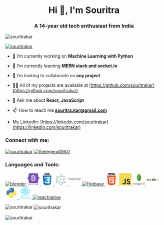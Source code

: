 <h1 align="center">Hi 👋, I'm Souritra</h1>
<h3 align="center">A 14-year old tech enthusiast from India</h3>

<p align="left"> <img src="https://komarev.com/ghpvc/?username=souritrakar&label=Profile%20views&color=0e75b6&style=flat" alt="souritrakar" /> </p>

<p align="left"> <a href="https://github.com/ryo-ma/github-profile-trophy"><img src="https://github-profile-trophy.vercel.app/?username=souritrakar" alt="souritrakar" /></a> </p>

- 🔭 I’m currently working on **Machine Learning with Python**

- 🌱 I’m currently learning **MERN stack and socket.io**

- 👯 I’m looking to collaborate on **any project**

- 👨‍💻 All of my projects are available at [https://github.com/souritrakar](https://github.com/souritrakar)

- 💬 Ask me about **React, JavaScript**

- 📫 How to reach me **souritra.kar@gmail.com**

- My LinkedIn: [https://linkedin.com/souritrakar](https://linkedin.com/souritrakar)

<h3 align="left">Connect with me:</h3>
<p align="left">
<a href="https://linkedin.com/in/souritrakar" target="blank"><img align="center" src="https://raw.githubusercontent.com/rahuldkjain/github-profile-readme-generator/master/src/images/icons/Social/linked-in-alt.svg" alt="souritrakar" height="30" width="40" /></a>
<a href="https://instagram.com/thelegend0907" target="blank"><img align="center" src="https://raw.githubusercontent.com/rahuldkjain/github-profile-readme-generator/master/src/images/icons/Social/instagram.svg" alt="thelegend0907" height="30" width="40" /></a>
</p>

<h3 align="left">Languages and Tools:</h3>
<p align="left"> <a href="https://www.blender.org/" target="_blank"> <img src="https://download.blender.org/branding/community/blender_community_badge_white.svg" alt="blender" width="40" height="40"/> </a> <a href="https://getbootstrap.com" target="_blank"> <img src="https://raw.githubusercontent.com/devicons/devicon/master/icons/bootstrap/bootstrap-plain-wordmark.svg" alt="bootstrap" width="40" height="40"/> </a> <a href="https://www.w3schools.com/css/" target="_blank"> <img src="https://raw.githubusercontent.com/devicons/devicon/master/icons/css3/css3-original-wordmark.svg" alt="css3" width="40" height="40"/> </a> <a href="https://www.electronjs.org" target="_blank"> <img src="https://raw.githubusercontent.com/devicons/devicon/master/icons/electron/electron-original.svg" alt="electron" width="40" height="40"/> </a> <a href="https://expressjs.com" target="_blank"> <img src="https://raw.githubusercontent.com/devicons/devicon/master/icons/express/express-original-wordmark.svg" alt="express" width="40" height="40"/> </a> <a href="https://firebase.google.com/" target="_blank"> <img src="https://www.vectorlogo.zone/logos/firebase/firebase-icon.svg" alt="firebase" width="40" height="40"/> </a> <a href="https://www.w3.org/html/" target="_blank"> <img src="https://raw.githubusercontent.com/devicons/devicon/master/icons/html5/html5-original-wordmark.svg" alt="html5" width="40" height="40"/> </a> <a href="https://developer.mozilla.org/en-US/docs/Web/JavaScript" target="_blank"> <img src="https://raw.githubusercontent.com/devicons/devicon/master/icons/javascript/javascript-original.svg" alt="javascript" width="40" height="40"/> </a> <a href="https://www.mongodb.com/" target="_blank"> <img src="https://raw.githubusercontent.com/devicons/devicon/master/icons/mongodb/mongodb-original-wordmark.svg" alt="mongodb" width="40" height="40"/> </a> <a href="https://nodejs.org" target="_blank"> <img src="https://raw.githubusercontent.com/devicons/devicon/master/icons/nodejs/nodejs-original-wordmark.svg" alt="nodejs" width="40" height="40"/> </a> <a href="https://www.python.org" target="_blank"> <img src="https://raw.githubusercontent.com/devicons/devicon/master/icons/python/python-original.svg" alt="python" width="40" height="40"/> </a> <a href="https://reactjs.org/" target="_blank"> <img src="https://raw.githubusercontent.com/devicons/devicon/master/icons/react/react-original-wordmark.svg" alt="react" width="40" height="40"/> </a> <a href="https://reactnative.dev/" target="_blank"> <img src="https://reactnative.dev/img/header_logo.svg" alt="reactnative" width="40" height="40"/> </a> </p>

<p><img align="left" src="https://github-readme-stats.vercel.app/api/top-langs?username=souritrakar&show_icons=true&locale=en&layout=compact" alt="souritrakar" /></p>

<p>&nbsp;<img align="center" src="https://github-readme-stats.vercel.app/api?username=souritrakar&show_icons=true&locale=en" alt="souritrakar" /></p>

<p><img align="center" src="https://github-readme-streak-stats.herokuapp.com/?user=souritrakar&" alt="souritrakar" /></p>

